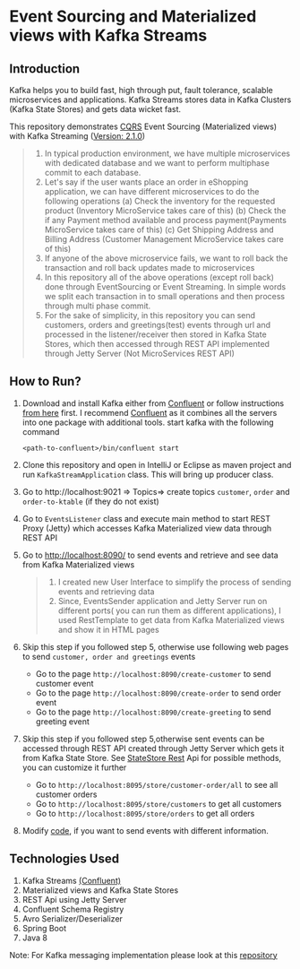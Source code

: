 # Event Sourcing and Materialized views with Kafka Streams

## Introduction
Kafka helps you to build fast, high through put, fault tolerance, scalable microservices and applications. Kafka Streams stores data in Kafka Clusters (Kafka State Stores) and gets data wicket fast. 

This repository demonstrates [CQRS](https://www.confluent.io/blog/event-sourcing-cqrs-stream-processing-apache-kafka-whats-connection/) Event Sourcing (Materialized views) with Kafka Streaming ([Version: 2.1.0](https://archive.apache.org/dist/kafka/2.1.0/RELEASE_NOTES.html))

> 1. In typical production environment, we have multiple microservices with dedicated database and we want to perform multiphase commit to each database.
> 2. Let's say if the user wants place an order in eShopping application, we can have different microservices to do the following operations 
        (a) Check the inventory for the requested product (Inventory MicroService takes care of this) 
        (b) Check the if any Payment method available and process payment(Payments MicroService takes care of this) 
        (c) Get Shipping Address and Billing Address (Customer Management MicroService takes care of this)
> 3. If anyone of the above microservice fails, we want to roll back the transaction and roll back updates made to microservices
> 4. In this repository all of the above operations (except roll back) done through EventSourcing or Event Streaming. In simple words we split each transaction in to small operations and then process through multi phase commit. 
> 5. For the sake of simplicity, in this repository you can send customers, orders and greetings(test) events through url and  processed in the listener/receiver then stored in Kafka State Stores, which then accessed through REST API implemented through Jetty Server (Not MicroServices REST API)



## How to Run?
1. Download and install Kafka either from [Confluent](https://docs.confluent.io/current/installation/installing_cp.html#zip-and-tar-archives) or follow instructions [from here](https://www.tutorialspoint.com/apache_kafka/apache_kafka_installation_steps.htm) first. I recommend [Confluent](https://docs.confluent.io/current/installation/installing_cp.html#zip-and-tar-archives) as it combines all the servers into one package with additional tools.
   start kafka with the following command
    ```
    <path-to-confluent>/bin/confluent start
    ```
2. Clone this repository and open in IntelliJ or Eclipse as maven project and run `KafkaStreamApplication` class. This will bring up producer class.
3. Go to http://localhost:9021 => Topics=> create topics `customer`, `order` and `order-to-ktable` (if they do not exist)
4. Go to `EventsListener` class and execute main method to start REST Proxy (Jetty) which accesses Kafka Materialized view data through REST API
5. Go to [http://localhost:8090/](http://localhost:8090/) to send events and retrieve and see data from Kafka Materialized views
    > 1. I created new User Interface to simplify the process of sending events and retrieving data
    > 2. Since, EventsSender application and Jetty Server run on different ports( you can run them as different applications), I used RestTemplate to get data from Kafka Materialized views and show it in HTML pages
    
6. Skip this step if you followed step 5, otherwise use following web pages to send `customer, order and greetings` events
    - Go to the page `http://localhost:8090/create-customer` to send customer event
    - Go to the page `http://localhost:8090/create-order` to send order event
    - Go to the page `http://localhost:8090/create-greeting` to send greeting event
7. Skip this step if you followed step 5,otherwise sent events can be accessed through REST API created through Jetty Server which gets it from Kafka State Store. See [StateStore Rest](https://github.com/pavankjadda/KafkaStream-CQRS-EventSourcing/blob/master/src/main/java/com/kafkastream/web/kafkarest/StateStoreRestService.java) Api for possible methods, you can customize it further
    - Go to `http://localhost:8095/store/customer-order/all` to see all customer orders
    - Go to `http://localhost:8095/store/customers` to get all customers
    - Go to `http://localhost:8095/store/orders` to get all orders
8. Modify [code](https://github.com/pavankjadda/KafkaStream-CQRS-EventSourcing/blob/master/src/main/java/com/kafkastream/web/EventsController.java), if you want to send events with different information.

## Technologies Used
1. Kafka Streams [(Confluent)](https://docs.confluent.io/current/platform.html)
2. Materialized views and Kafka State Stores
3. REST Api using Jetty Server
4. Confluent Schema Registry
5. Avro Serializer/Deserializer
6. Spring Boot
7. Java 8

Note: For Kafka messaging implementation please look at this [repository](https://github.com/pavankjadda/SpringCloudStream-Kafka)
